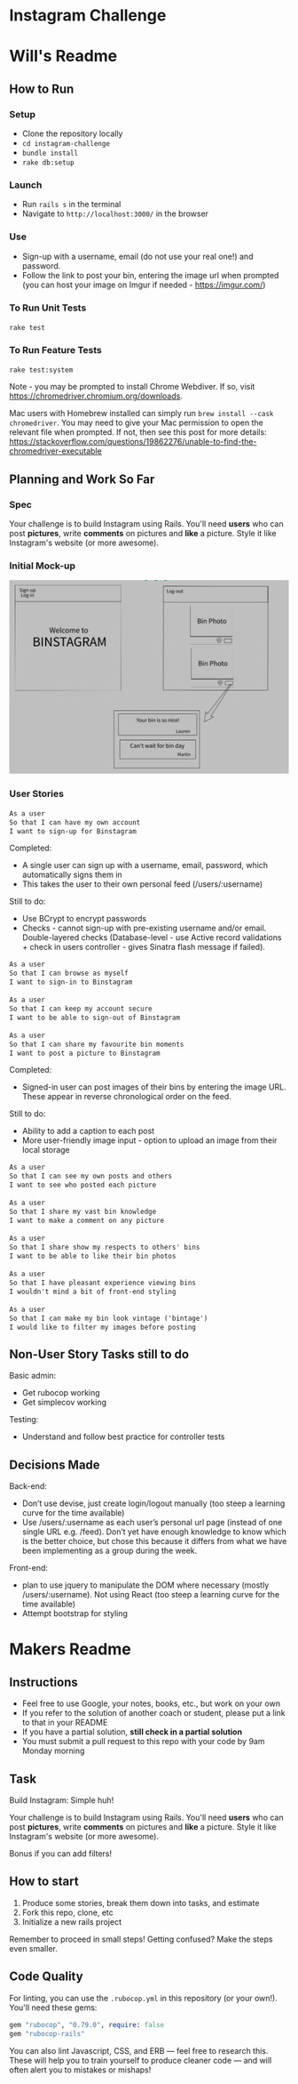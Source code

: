 Instagram Challenge
===================

# Will's Readme

## How to Run

### Setup
- Clone the repository locally
- `cd instagram-challenge`
- `bundle install`
- `rake db:setup`

### Launch
- Run `rails s` in the terminal
- Navigate to `http://localhost:3000/` in the browser

### Use
- Sign-up with a username, email (do not use your real one!) and password.
- Follow the link to post your bin, entering the image url when prompted (you can host your image on Imgur if needed - https://imgur.com/)

### To Run Unit Tests
`rake test`

### To Run Feature Tests
`rake test:system`

Note - you may be prompted to install Chrome Webdiver. If so, visit https://chromedriver.chromium.org/downloads.

Mac users with Homebrew installed can simply run `brew install --cask chromedriver`. You may need to give your Mac permission to open the relevant file when prompted.
If not, then see this post for more details: https://stackoverflow.com/questions/19862276/unable-to-find-the-chromedriver-executable

## Planning and Work So Far

### Spec

Your challenge is to build Instagram using Rails. You'll need **users** who can post **pictures**, write **comments** on pictures and **like** a picture. Style it like Instagram's website (or more awesome).

### Initial Mock-up

![mock-up](https://github.com/Will-Helliwell/instagram-challenge/blob/master/Screenshot%202021-01-30%20at%2009.07.17.png
)

### User Stories

```
As a user
So that I can have my own account
I want to sign-up for Binstagram
```
Completed:
- A single user can sign up with a username, email, password, which automatically signs them in
- This takes the user to their own personal feed (/users/:username)

Still to do:
- Use BCrypt to encrypt passwords
- Checks - cannot sign-up with pre-existing username and/or email. Double-layered checks (Database-level - use Active record validations + check in users controller - gives Sinatra flash message if failed).

```
As a user
So that I can browse as myself
I want to sign-in to Binstagram

As a user
So that I can keep my account secure
I want to be able to sign-out of Binstagram

As a user
So that I can share my favourite bin moments
I want to post a picture to Binstagram
```
Completed:
- Signed-in user can post images of their bins by entering the image URL. These appear in reverse chronological order on the feed.

Still to do:
- Ability to add a caption to each post
- More user-friendly image input - option to upload an image from their local storage

```
As a user
So that I can see my own posts and others
I want to see who posted each picture

As a user
So that I share my vast bin knowledge
I want to make a comment on any picture

As a user
So that I share show my respects to others' bins
I want to be able to like their bin photos

As a user
So that I have pleasant experience viewing bins
I wouldn't mind a bit of front-end styling

As a user
So that I can make my bin look vintage ('bintage')
I would like to filter my images before posting
```

## Non-User Story Tasks still to do

Basic admin:
- Get rubocop working
- Get simplecov working

Testing:
- Understand and follow best practice for controller tests

## Decisions Made

Back-end:
- Don’t use devise, just create login/logout manually (too steep a learning curve for the time available)
- Use /users/:username as each user’s personal url page (instead of one single URL e.g. /feed). Don’t yet have enough knowledge to know which is the better choice, but chose this because it differs from what we have been implementing as a group during the week.

Front-end:
- plan to use jquery to manipulate the DOM where necessary (mostly /users/:username). Not using React (too steep a learning curve for the time available)
- Attempt bootstrap for styling


# Makers Readme

## Instructions

* Feel free to use Google, your notes, books, etc., but work on your own
* If you refer to the solution of another coach or student, please put a link to that in your README
* If you have a partial solution, **still check in a partial solution**
* You must submit a pull request to this repo with your code by 9am Monday morning

## Task

Build Instagram: Simple huh!

Your challenge is to build Instagram using Rails. You'll need **users** who can post **pictures**, write **comments** on pictures and **like** a picture. Style it like Instagram's website (or more awesome).

Bonus if you can add filters!

## How to start

1. Produce some stories, break them down into tasks, and estimate
2. Fork this repo, clone, etc
3. Initialize a new rails project

Remember to proceed in small steps! Getting confused? Make the steps even smaller.

## Code Quality

For linting, you can use the `.rubocop.yml` in this repository (or your own!).
You'll need these gems:

```ruby
gem "rubocop", "0.79.0", require: false
gem "rubocop-rails"
```

You can also lint Javascript, CSS, and ERB — feel free to research this. These
will help you to train yourself to produce cleaner code — and will often alert
you to mistakes or mishaps!
